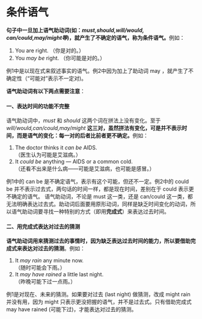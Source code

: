 # 条件语气

<b>句子中一旦加上**语气助动词**(如：<em>must,should,will/would, can/could,may/might等</em>)，就产生了**不确定的语气**，称为**条件语气**。</b>例如：  
>  
1. You are right. （你是对的。）  
2. You <em>may be</em> right. （你可能是对的。）  

例1中是以现在式来叙述事实的语气。例2中因为加上了助动词 may ，就产生了不确定性（“可能对”表示不一定对)。    

<b>**语气助动词**有以下两点需要注意</b>：  

#### 一、表达时间的功能不完整

语气助动词中，<em>must</em> 和 <em>should</em> 这两个词在拼法上没有变化。至于 <em>will/would,can/could,may/might</em> <b>这三对，虽然拼法有变化，可是并不表示时间，而是语气的变化：**每一对的后者比前者更不确定**。</b>例如：  
>  
1. The doctor thinks it <em>can be</em> AIDS.  
（医生认为可能是艾滋病。）  
2. It <em>could be</em> anything — AIDS or a common cold.  
（还看不出来是什么病——可能是艾滋病，也可能是感冒。）  

例1中的 can be 是不确定语气，表示有这个可能，但还不一定。例2中的 could be 并不表示过去式，两句话的时间一样，都是现在时间，差别在于 could 表示更不确定的语气。
语气助动词，不论是 must 这一类，还是 can/could 这一类，都无法明确表达过去式。助动词后面要用原形动词，同样是缺乏时间变化的动词，所以语气助动词要寻找一种特别的方式（即用**完成式**）来表达过去时间。

#### 二、用完成式表达对过去的猜测

<b>语气助动词用来猜测过去的事情时，因为缺乏表达过去时间的能力，所以要借助**完成式来表达对过去的猜测**</b>。例如：  
>  
1. It <em>may rain</em> any minute now.   
（随时可能会下雨。）  
2. It <em>may have rained</em> a little last night.   
（昨晚可能下过一点雨。）  

例1是对现在、未来的猜测。如果要对过去 (last night) 做猜测，改成 might rain  并没有用，因为 might 只表示更没把握的语气，并不是过去式。只有借助完成式 may have rained  (可能下过)，才能表达对过去的猜测。